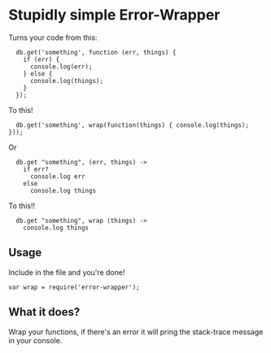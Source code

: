 # Stupidly simple Error-Wrapper
Turns your code from this:

```
  db.get('something', function (err, things) {
    if (err) {
      console.log(err);
    } else {
      console.log(things);
    }
  });
```

To this!

```
  db.get('something', wrap(function(things) { console.log(things); }));
```

Or

```
  db.get "something", (err, things) ->
    if err?
      console.log err
    else
      console.log things
```

To this!!

```
  db.get "something", wrap (things) ->
    console.log things
```

## Usage

Include in the file and you're done!

```
var wrap = require('error-wrapper');
```

## What it does?

Wrap your functions, if there's an error it will pring the stack-trace message in your console.
